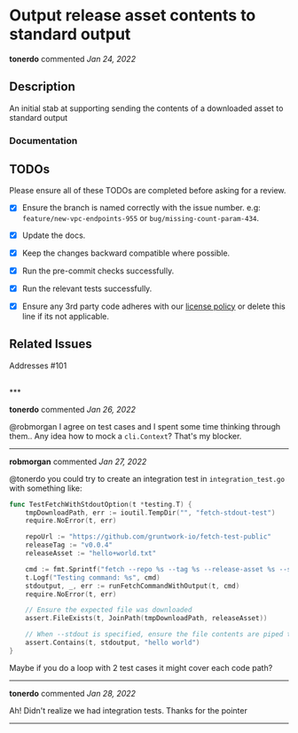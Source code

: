 # Output release asset contents to standard output

**tonerdo** commented *Jan 24, 2022*

<!--
Have any questions? Check out the contributing docs at https://gruntwork.notion.site/Gruntwork-Coding-Methodology-02fdcd6e4b004e818553684760bf691e,
or ask in this Pull Request and a Gruntwork core maintainer will be happy to help :)
Note: Remember to add '[WIP]' to the beginning of the title if this PR is still a work-in-progress. Remove it when it is ready for review!
-->

## Description

An initial stab at supporting sending the contents of a downloaded asset to standard output

### Documentation

<!--
  If this is a feature PR, then where is it documented?

  - If docs exist:
    - Update any references, if relevant.
  - If no docs exist:
    - Create a stub for documentation including bullet points for how to use the feature, code snippets (including from happy path tests), etc.
-->

<!-- Important: Did you make any backward incompatible changes? If yes, then you must write a migration guide! -->

## TODOs

Please ensure all of these TODOs are completed before asking for a review.

- [x] Ensure the branch is named correctly with the issue number. e.g: `feature/new-vpc-endpoints-955` or `bug/missing-count-param-434`.
- [x] Update the docs.
- [x] Keep the changes backward compatible where possible.
- [x] Run the pre-commit checks successfully.
- [x] Run the relevant tests successfully.
- [x] Ensure any 3rd party code adheres with our [license policy](https://www.notion.so/gruntwork/Gruntwork-licenses-and-open-source-usage-policy-f7dece1f780341c7b69c1763f22b1378) or delete this line if its not applicable.


## Related Issues

Addresses #101 

<br />
***


**tonerdo** commented *Jan 26, 2022*

@robmorgan I agree on test cases and I spent some time thinking through them.. Any idea how to mock a `cli.Context`? That's my blocker.
***

**robmorgan** commented *Jan 27, 2022*

@tonerdo you could try to create an integration test in `integration_test.go` with something like:

```go
func TestFetchWithStdoutOption(t *testing.T) {
	tmpDownloadPath, err := ioutil.TempDir("", "fetch-stdout-test")
	require.NoError(t, err)

	repoUrl := "https://github.com/gruntwork-io/fetch-test-public"
	releaseTag := "v0.0.4"
	releaseAsset := "hello+world.txt"

	cmd := fmt.Sprintf("fetch --repo %s --tag %s --release-asset %s --stdout false %s", repoUrl, releaseTag, releaseAsset, tmpDownloadPath)
	t.Logf("Testing command: %s", cmd)
	stdoutput, _, err := runFetchCommandWithOutput(t, cmd)
	require.NoError(t, err)

	// Ensure the expected file was downloaded
	assert.FileExists(t, JoinPath(tmpDownloadPath, releaseAsset))

	// When --stdout is specified, ensure the file contents are piped to the standard output stream
	assert.Contains(t, stdoutput, "hello world")
}
```

Maybe if you do a loop with 2 test cases it might cover each code path?
***

**tonerdo** commented *Jan 28, 2022*

Ah! Didn't realize we had integration tests. Thanks for the pointer
***

